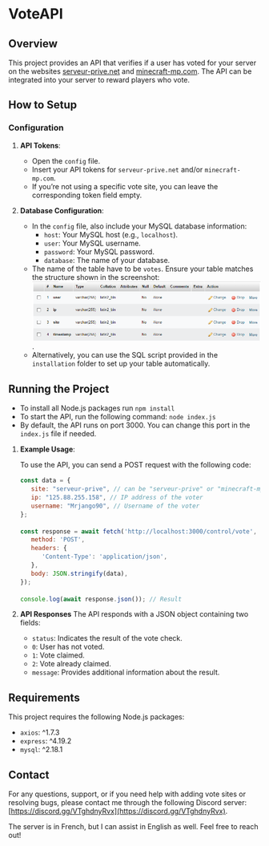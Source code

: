 # VoteAPI

## Overview

This project provides an API that verifies if a user has voted for your server on the websites [serveur-prive.net](https://www.serveur-prive.net) and [minecraft-mp.com](https://minecraft-mp.com). The API can be integrated into your server to reward players who vote.

## How to Setup

### Configuration

1. **API Tokens**:  
   - Open the `config` file.
   - Insert your API tokens for `serveur-prive.net` and/or `minecraft-mp.com`.  
   - If you’re not using a specific vote site, you can leave the corresponding token field empty.

2. **Database Configuration**:  
   - In the `config` file, also include your MySQL database information:
     - `host`: Your MySQL host (e.g., `localhost`).
     - `user`: Your MySQL username.
     - `password`: Your MySQL password.
     - `database`: The name of your database.
   - The name of the table have to be `votes`. Ensure your table matches the structure shown in the screenshot: ![Table Structure](./installation/sql.png).
   - Alternatively, you can use the SQL script provided in the `installation` folder to set up your table automatically.

## Running the Project

- To install all Node.js packages run `npm install`
- To start the API, run the following command: `node index.js`
- By default, the API runs on port 3000. You can change this port in the `index.js` file if needed.

1. **Example Usage**:  

   To use the API, you can send a POST request with the following code:

   ```javascript
   const data = {
      site: "serveur-prive", // can be "serveur-prive" or "minecraft-mp"
      ip: "125.88.255.158", // IP address of the voter
      username: "Mrjango90", // Username of the voter
   };

   const response = await fetch('http://localhost:3000/control/vote', { // Link to your API
      method: 'POST',
      headers: {
         'Content-Type': 'application/json',
      },
      body: JSON.stringify(data),
   });

   console.log(await response.json()); // Result

2. **API Responses**
   The API responds with a JSON object containing two fields:
   - `status`: Indicates the result of the vote check.
   - `0`: User has not voted.
   - `1`: Vote claimed.
   - `2`: Vote already claimed.
   - `message`: Provides additional information about the result.

## Requirements

This project requires the following Node.js packages:

- `axios`: ^1.7.3
- `express`: ^4.19.2
- `mysql`: ^2.18.1

## Contact

For any questions, support, or if you need help with adding vote sites or resolving bugs, please contact me through the following Discord server: [https://discord.gg/VTghdnyRvx](https://discord.gg/VTghdnyRvx). 

The server is in French, but I can assist in English as well. Feel free to reach out!

